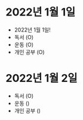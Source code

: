 
# 2022년 1월 1일 

- 2022년 1월 1일!
- 독서 (O)
- 운동 (O)
- 개인 공부 (O)

# 2022년 1월 2일

- 독서 (O)
- 운동 ()
- 개인 공부 ()